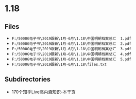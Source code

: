 # 1.18

## Files

- `F:/5000G电子书\2019跟新\1月-6月\1.18\中国明朝档案总汇  1.pdf`
- `F:/5000G电子书\2019跟新\1月-6月\1.18\中国明朝档案总汇  2.pdf`
- `F:/5000G电子书\2019跟新\1月-6月\1.18\中国明朝档案总汇  3.pdf`
- `F:/5000G电子书\2019跟新\1月-6月\1.18\中国明朝档案总汇  4.pdf`
- `F:/5000G电子书\2019跟新\1月-6月\1.18\中国明朝档案总汇  5.pdf`
- `F:/5000G电子书\2019跟新\1月-6月\1.18\files.txt`

## Subdirectories

- 170个知乎Live高内涵知识-本干货
